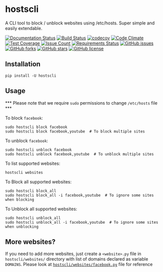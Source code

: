 # hostscli

A CLI tool to block / unblock websites using /etc/hosts. Super simple and easily extendable.

[![Documentation Status](https://readthedocs.org/projects/hostscli/badge/?version=latest)](http://hostscli.readthedocs.io/?badge=latest)
[![Build Status](https://travis-ci.org/dhilipsiva/hostscli.svg?branch=master)](https://travis-ci.org/dhilipsiva/hostscli)
[![codecov](https://codecov.io/gh/dhilipsiva/hostscli/branch/master/graph/badge.svg)](https://codecov.io/gh/dhilipsiva/hostscli)
[![Code Climate](https://codeclimate.com/github/dhilipsiva/hostscli/badges/gpa.svg)](https://codeclimate.com/github/dhilipsiva/hostscli)
[![Test Coverage](https://codeclimate.com/github/dhilipsiva/hostscli/badges/coverage.svg)](https://codeclimate.com/github/dhilipsiva/hostscli/coverage)
[![Issue Count](https://codeclimate.com/github/dhilipsiva/hostscli/badges/issue_count.svg)](https://codeclimate.com/github/dhilipsiva/hostscli)
[![Requirements Status](https://requires.io/github/dhilipsiva/hostscli/requirements.svg?branch=master)](https://requires.io/github/dhilipsiva/hostscli/requirements/?branch=master)
[![GitHub issues](https://img.shields.io/github/issues/dhilipsiva/hostscli.svg)](https://github.com/dhilipsiva/hostscli/issues)
[![GitHub forks](https://img.shields.io/github/forks/dhilipsiva/hostscli.svg)](https://github.com/dhilipsiva/hostscli/network)
[![GitHub stars](https://img.shields.io/github/stars/dhilipsiva/hostscli.svg)](https://github.com/dhilipsiva/hostscli/stargazers)
[![GitHub license](https://img.shields.io/badge/license-MIT-blue.svg)](https://raw.githubusercontent.com/dhilipsiva/hostscli/master/LICENSE)

## Installation

```
pip install -U hostscli
```

## Usage

*** Please note that we require `sudo` permissions to change `/etc/hosts` file ***

To block `facebook`:

```
sudo hostscli block facebook
sudo hostscli block facebook,youtube  # To block multiple sites
```

To unblock `facebook`:

```
sudo hostscli unblock facebook
sudo hostscli unblock facebook,youtube  # To unblock multiple sites
```

To list supported websites:

```
hostscli websites
```

To Block all supported websites:

```
sudo hostscli block_all
sudo hostscli block_all -i facebook,youtube  # To ignore some sites when blocking
```

To Unblock all supported websites:

```
sudo hostscli unblock_all
sudo hostscli unblock_all -i facebook,youtube  # To ignore some sites when unblocking
```

## More websites?

If you need to add more websites, just create a `<website>.py` file in `hostscli/websites/` directory with list of domains declared as variable `DOMAINS`.
Please look at [`hostscli/websites/facebook.py`](https://github.com/dhilipsiva/hostscli/blob/master/hostscli/websites/facebook.py) file for reference
